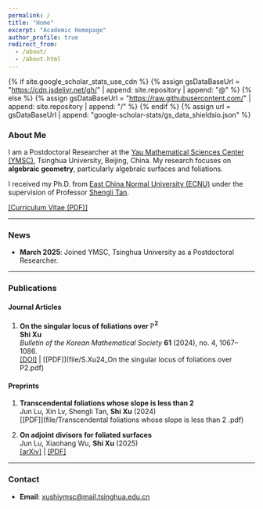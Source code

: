 ```yaml
---
permalink: /
title: "Home"
excerpt: "Academic Homepage"
author_profile: true
redirect_from: 
  - /about/
  - /about.html
---
```


{% if site.google_scholar_stats_use_cdn %}
{% assign gsDataBaseUrl = "https://cdn.jsdelivr.net/gh/" | append: site.repository | append: "@" %}
{% else %}
{% assign gsDataBaseUrl = "https://raw.githubusercontent.com/" | append: site.repository | append: "/" %}
{% endif %}
{% assign url = gsDataBaseUrl | append: "google-scholar-stats/gs_data_shieldsio.json" %}

<span class='anchor' id='about-me'></span>

### About Me

I am a Postdoctoral Researcher at the [Yau Mathematical Sciences Center (YMSC)](https://ymsc.tsinghua.edu.cn), Tsinghua University, Beijing, China. My research focuses on **algebraic geometry**, particularly algebraic surfaces and foliations.  

I received my Ph.D. from [East China Normal University (ECNU)](https://math.ecnu.edu.cn) under the supervision of Professor [Shengli Tan](https://math.ecnu.edu.cn/~sltan/).  

[[Curriculum Vitae (PDF)]](file/CV_of_Shi_Xu_徐识_.pdf)  

---

### News  
- **March 2025**: Joined YMSC, Tsinghua University as a Postdoctoral Researcher.  

---

### Publications  

#### Journal Articles  
1. **On the singular locus of foliations over $\mathbb{P}^2$**  
   **Shi Xu**  
   *Bulletin of the Korean Mathematical Society* **61** (2024), no. 4, 1067–1086.  
   [[DOI]](https://doi.org/10.4134/BKMS.b230611) | [[PDF]](file/S.Xu24_On the singular locus of foliations over P2.pdf)  

#### Preprints  
1. **Transcendental foliations whose slope is less than 2**  
   Jun Lu, Xin Lv, Shengli Tan, **Shi Xu** (2024)  
   [[PDF]](file/Transcendental foliations whose slope is less than 2 .pdf)  

2. **On adjoint divisors for foliated surfaces**  
   Jun Lu, Xiaohang Wu, **Shi Xu** (2025)  
   [[arXiv]](https://arxiv.org/abs/2501.00470) | [[PDF]](https://arxiv.org/pdf/2501.00470)  

---

### Contact  
- **Email**: xushiymsc@mail.tsinghua.edu.cn  

